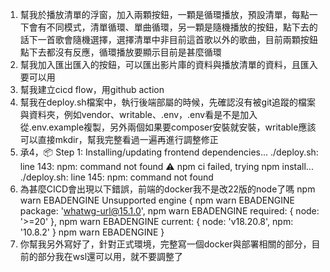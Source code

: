 1. 幫我於播放清單的浮窗，加入兩顆按鈕，一顆是循環播放，預設清單，每點一下會有不同模式，清單循環、單曲循環，另一顆是隨機播放的按鈕，點下去的話下一首歌會隨機選擇，選擇清單中非目前這首歌以外的歌曲，目前兩顆按鈕點下去都沒有反應，循環播放要顯示目前是甚麼循環
2. 幫我加入匯出匯入的按鈕，可以匯出影片庫的資料與播放清單的資料，且匯入要可以用
3. 幫我建立cicd flow，用github action
4. 幫我在deploy.sh檔案中，執行後端部屬的時候，先確認沒有被git追蹤的檔案與資料夾，例如vendor、writable、.env，.env看是不是加入從.env.example複製，另外兩個如果要composer安裝就安裝，writable應該可以直接mkdir，幫我完整看過一遍再進行調整修正
5. 承4，📦 Step 1: Installing/updating frontend dependencies...
./deploy.sh: line 143: npm: command not found
⚠️  npm ci failed, trying npm install...
./deploy.sh: line 145: npm: command not found
6. 為甚麼CICD會出現以下錯誤，前端的docker我不是改22版的node了嗎
npm warn EBADENGINE Unsupported engine {
npm warn EBADENGINE   package: 'whatwg-url@15.1.0',
npm warn EBADENGINE   required: { node: '>=20' },
npm warn EBADENGINE   current: { node: 'v18.20.8', npm: '10.8.2' }
npm warn EBADENGINE }
7. 你幫我另外寫好了，針對正式環境，完整寫一個docker與部署相關的部分，目前的部分我在wsl還可以用，就不要調整了